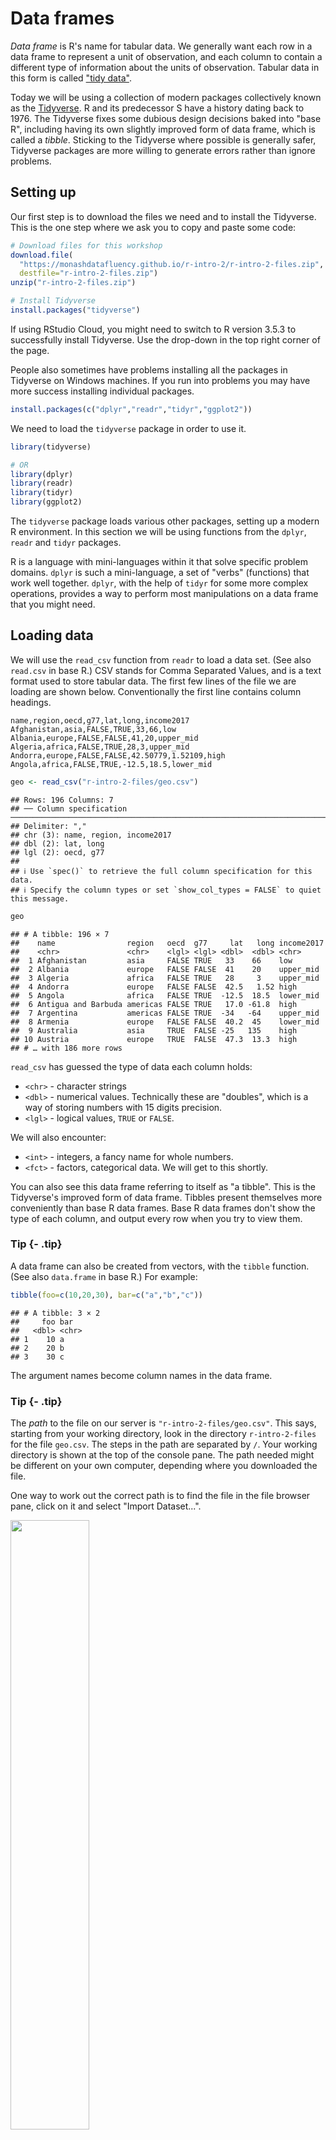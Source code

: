 # Data frames



*Data frame* is R's name for tabular data. We generally want each row in a data frame to represent a unit of observation, and each column to contain a different type of information about the units of observation. Tabular data in this form is called ["tidy data"](http://vita.had.co.nz/papers/tidy-data.html).

Today we will be using a collection of modern packages collectively known as the [Tidyverse](https://www.tidyverse.org/). R and its predecessor S have a history dating back to 1976. The Tidyverse fixes some dubious design decisions baked into "base R", including having its own slightly improved form of data frame, which is called a *tibble*. Sticking to the Tidyverse where possible is generally safer, Tidyverse packages are more willing to generate errors rather than ignore problems.


## Setting up

Our first step is to download the files we need and to install the Tidyverse. This is the one step where we ask you to copy and paste some code:


```r
# Download files for this workshop
download.file(
  "https://monashdatafluency.github.io/r-intro-2/r-intro-2-files.zip",
  destfile="r-intro-2-files.zip")
unzip("r-intro-2-files.zip")

# Install Tidyverse
install.packages("tidyverse")
```

If using RStudio Cloud, you might need to switch to R version 3.5.3 to successfully install Tidyverse. Use the drop-down in the top right corner of the page.

People also sometimes have problems installing all the packages in Tidyverse on Windows machines. If you run into problems you may have more success installing individual packages.


```r
install.packages(c("dplyr","readr","tidyr","ggplot2"))
```

We need to load the `tidyverse` package in order to use it.


```r
library(tidyverse)

# OR
library(dplyr)
library(readr)
library(tidyr)
library(ggplot2)
```

The `tidyverse` package loads various other packages, setting up a modern R environment. In this section we will be using functions from the `dplyr`, `readr` and `tidyr` packages.

R is a language with mini-languages within it that solve specific problem domains. `dplyr` is such a mini-language, a set of "verbs" (functions) that work well together. `dplyr`, with the help of `tidyr` for some more complex operations, provides a way to perform most manipulations on a data frame that you might need.


## Loading data

We will use the `read_csv` function from `readr` to load a data set. (See also `read.csv` in base R.) CSV stands for Comma Separated Values, and is a text format used to store tabular data. The first few lines of the file we are loading are shown below. Conventionally the first line contains column headings.

```
name,region,oecd,g77,lat,long,income2017
Afghanistan,asia,FALSE,TRUE,33,66,low
Albania,europe,FALSE,FALSE,41,20,upper_mid
Algeria,africa,FALSE,TRUE,28,3,upper_mid
Andorra,europe,FALSE,FALSE,42.50779,1.52109,high
Angola,africa,FALSE,TRUE,-12.5,18.5,lower_mid
```


```r
geo <- read_csv("r-intro-2-files/geo.csv")
```

```
## Rows: 196 Columns: 7
## ── Column specification ────────────────────────────────────────────────────────────────────────────────────────────────────────────────────────
## Delimiter: ","
## chr (3): name, region, income2017
## dbl (2): lat, long
## lgl (2): oecd, g77
## 
## ℹ Use `spec()` to retrieve the full column specification for this data.
## ℹ Specify the column types or set `show_col_types = FALSE` to quiet this message.
```

```r
geo
```

```
## # A tibble: 196 × 7
##    name                region   oecd  g77     lat   long income2017
##    <chr>               <chr>    <lgl> <lgl> <dbl>  <dbl> <chr>     
##  1 Afghanistan         asia     FALSE TRUE   33    66    low       
##  2 Albania             europe   FALSE FALSE  41    20    upper_mid 
##  3 Algeria             africa   FALSE TRUE   28     3    upper_mid 
##  4 Andorra             europe   FALSE FALSE  42.5   1.52 high      
##  5 Angola              africa   FALSE TRUE  -12.5  18.5  lower_mid 
##  6 Antigua and Barbuda americas FALSE TRUE   17.0 -61.8  high      
##  7 Argentina           americas FALSE TRUE  -34   -64    upper_mid 
##  8 Armenia             europe   FALSE FALSE  40.2  45    lower_mid 
##  9 Australia           asia     TRUE  FALSE -25   135    high      
## 10 Austria             europe   TRUE  FALSE  47.3  13.3  high      
## # … with 186 more rows
```

`read_csv` has guessed the type of data each column holds:

* `<chr>` - character strings
* `<dbl>` - numerical values. Technically these are "doubles", which is a way of storing numbers with 15 digits precision.
* `<lgl>` - logical values, `TRUE` or `FALSE`.

We will also encounter:

* `<int>` - integers, a fancy name for whole numbers.
* `<fct>` - factors, categorical data. We will get to this shortly.


You can also see this data frame referring to itself as "a tibble". This is the Tidyverse's improved form of data frame. Tibbles present themselves more conveniently than base R data frames. Base R data frames don't show the type of each column, and output every row when you try to view them.


### Tip {- .tip}

A data frame can also be created from vectors, with the `tibble` function. (See also `data.frame` in base R.) For example:


```r
tibble(foo=c(10,20,30), bar=c("a","b","c"))
```

```
## # A tibble: 3 × 2
##     foo bar  
##   <dbl> <chr>
## 1    10 a    
## 2    20 b    
## 3    30 c
```

The argument names become column names in the data frame.

### Tip {- .tip}

The *path* to the file on our server is `"r-intro-2-files/geo.csv"`. This says, starting from your working directory, look in the directory `r-intro-2-files` for the file `geo.csv`. The steps in the path are separated by `/`. Your working directory is shown at the top of the console pane. The path needed might be different on your own computer, depending where you downloaded the file.

One way to work out the correct path is to find the file in the file browser pane, click on it and select "Import Dataset...".

<img src="figures/import.png" width="50%" style="display: block; margin: auto auto auto 0;" />


## Exploring

The `View` function gives us a spreadsheet-like view of the data frame.

```
View(geo)
```

`print` with the `n` argument can be used to show more than the first 10 rows on the console.


```r
print(geo, n=200)
```

We can extract details of the data frame with further functions:


```r
nrow(geo)
```

```
## [1] 196
```

```r
ncol(geo)
```

```
## [1] 7
```

```r
colnames(geo)
```

```
## [1] "name"       "region"     "oecd"       "g77"        "lat"       
## [6] "long"       "income2017"
```

```r
summary(geo)
```

```
##      name              region             oecd            g77         
##  Length:196         Length:196         Mode :logical   Mode :logical  
##  Class :character   Class :character   FALSE:165       FALSE:65       
##  Mode  :character   Mode  :character   TRUE :31        TRUE :131      
##                                                                       
##                                                                       
##                                                                       
##       lat              long           income2017       
##  Min.   :-42.00   Min.   :-175.000   Length:196        
##  1st Qu.:  4.00   1st Qu.:  -5.625   Class :character  
##  Median : 17.42   Median :  21.875   Mode  :character  
##  Mean   : 19.03   Mean   :  23.004                     
##  3rd Qu.: 39.82   3rd Qu.:  51.892                     
##  Max.   : 65.00   Max.   : 179.145
```


## Indexing data frames

Data frames can be subset using `[row,column]` syntax.


```r
geo[4,2]
```

```
## # A tibble: 1 × 1
##   region
##   <chr> 
## 1 europe
```

Note that while this is a single value, it is still wrapped in a data frame. (This is a behaviour specific to Tidyverse data frames.) More on this in a moment.

Columns can be given by name.


```r
geo[4,"region"]
```

```
## # A tibble: 1 × 1
##   region
##   <chr> 
## 1 europe
```

The column or row may be omitted, thereby retrieving the entire row or column.


```r
geo[4,]
```

```
## # A tibble: 1 × 7
##   name    region oecd  g77     lat  long income2017
##   <chr>   <chr>  <lgl> <lgl> <dbl> <dbl> <chr>     
## 1 Andorra europe FALSE FALSE  42.5  1.52 high
```

```r
geo[,"region"]
```

```
## # A tibble: 196 × 1
##    region  
##    <chr>   
##  1 asia    
##  2 europe  
##  3 africa  
##  4 europe  
##  5 africa  
##  6 americas
##  7 americas
##  8 europe  
##  9 asia    
## 10 europe  
## # … with 186 more rows
```

Multiple rows or columns may be retrieved using a vector.


```r
rows_wanted <- c(1,3,5)
geo[rows_wanted,]
```

```
## # A tibble: 3 × 7
##   name        region oecd  g77     lat  long income2017
##   <chr>       <chr>  <lgl> <lgl> <dbl> <dbl> <chr>     
## 1 Afghanistan asia   FALSE TRUE   33    66   low       
## 2 Algeria     africa FALSE TRUE   28     3   upper_mid 
## 3 Angola      africa FALSE TRUE  -12.5  18.5 lower_mid
```

Vector indexing can also be written on a single line.


```r
geo[c(1,3,5),]
```

```
## # A tibble: 3 × 7
##   name        region oecd  g77     lat  long income2017
##   <chr>       <chr>  <lgl> <lgl> <dbl> <dbl> <chr>     
## 1 Afghanistan asia   FALSE TRUE   33    66   low       
## 2 Algeria     africa FALSE TRUE   28     3   upper_mid 
## 3 Angola      africa FALSE TRUE  -12.5  18.5 lower_mid
```

```r
geo[1:7,]
```

```
## # A tibble: 7 × 7
##   name                region   oecd  g77     lat   long income2017
##   <chr>               <chr>    <lgl> <lgl> <dbl>  <dbl> <chr>     
## 1 Afghanistan         asia     FALSE TRUE   33    66    low       
## 2 Albania             europe   FALSE FALSE  41    20    upper_mid 
## 3 Algeria             africa   FALSE TRUE   28     3    upper_mid 
## 4 Andorra             europe   FALSE FALSE  42.5   1.52 high      
## 5 Angola              africa   FALSE TRUE  -12.5  18.5  lower_mid 
## 6 Antigua and Barbuda americas FALSE TRUE   17.0 -61.8  high      
## 7 Argentina           americas FALSE TRUE  -34   -64    upper_mid
```


## Columns are vectors

Ok, so how do we actually get data out of a data frame?

Under the hood, a data frame is a list of column vectors. We can use `$` to retrieve columns. Occasionally it is also useful to use `[[ ]]` to retrieve columns, for example if the column name we want is stored in a variable.


```r
head( geo$region )
```

```
## [1] "asia"     "europe"   "africa"   "europe"   "africa"   "americas"
```

```r
head( geo[["region"]] )
```

```
## [1] "asia"     "europe"   "africa"   "europe"   "africa"   "americas"
```

To get the "region" value of the 4th row as above, but unwrapped, we can use:


```r
geo$region[4]
```

```
## [1] "europe"
```

For example, to plot the longitudes and latitudes we could use:


```r
plot(geo$long, geo$lat)
```

<img src="data_frames_files/figure-html/unnamed-chunk-17-1.png" width="576" style="display: block; margin: auto;" />


## Logical indexing

A method of indexing that we haven't discussed yet is logical indexing. Instead of specifying the row number or numbers that we want, we can give a logical vector which is `TRUE` for the rows we want and `FALSE` otherwise. This can also be used with vectors.

We will first do this in a slightly verbose way in order to understand it, then learn a more concise way to do this using the `dplyr` package.

Southern countries have latitude less than zero.


```r
is_southern <- geo$lat < 0

head(is_southern)
```

```
## [1] FALSE FALSE FALSE FALSE  TRUE FALSE
```

```r
sum(is_southern)
```

```
## [1] 40
```

`sum` treats TRUE as 1 and FALSE as 0, so it tells us the number of TRUE elements in the vector.

We can use this logical vector to get the southern countries from `geo`:


```r
geo[is_southern,]
```

```
## # A tibble: 40 × 7
##    name             region   oecd  g77     lat  long income2017
##    <chr>            <chr>    <lgl> <lgl> <dbl> <dbl> <chr>     
##  1 Angola           africa   FALSE TRUE  -12.5  18.5 lower_mid 
##  2 Argentina        americas FALSE TRUE  -34   -64   upper_mid 
##  3 Australia        asia     TRUE  FALSE -25   135   high      
##  4 Bolivia          americas FALSE TRUE  -17   -65   lower_mid 
##  5 Botswana         africa   FALSE TRUE  -22    24   upper_mid 
##  6 Brazil           americas FALSE TRUE  -10   -55   upper_mid 
##  7 Burundi          africa   FALSE TRUE   -3.5  30   low       
##  8 Chile            americas TRUE  TRUE  -33.5 -70.6 high      
##  9 Comoros          africa   FALSE TRUE  -12.2  44.4 low       
## 10 Congo, Dem. Rep. africa   FALSE TRUE   -2.5  23.5 low       
## # … with 30 more rows
```

Comparison operators available are:

* `x == y ` -- "equal to"
* `x != y ` -- "not equal to"
* `x < y  ` -- "less than"
* `x > y  ` -- "greater than"
* `x <= y ` -- "less than or equal to"
* `x >= y ` -- "greater than or equal to"

More complicated conditions can be constructed using logical operators:

* `a & b ` -- "and", TRUE only if both `a` and `b` are TRUE.
* `a | b ` -- "or", TRUE if either `a` or `b` or both are TRUE.
* `! a   ` -- "not" , TRUE if `a` is FALSE, and FALSE if `a` is TRUE.

The `oecd` column of `geo` tells which countries are in the Organisation for Economic Co-operation and Development, and the `g77` column tells which countries are in the Group of 77 (an alliance of developing nations). We could see which OECD countries are in the southern hemisphere with:


```r
southern_oecd <- is_southern & geo$oecd

geo[southern_oecd,]
```

```
## # A tibble: 3 × 7
##   name        region   oecd  g77     lat  long income2017
##   <chr>       <chr>    <lgl> <lgl> <dbl> <dbl> <chr>     
## 1 Australia   asia     TRUE  FALSE -25   135   high      
## 2 Chile       americas TRUE  TRUE  -33.5 -70.6 high      
## 3 New Zealand asia     TRUE  FALSE -42   174   high
```

`is_southern` seems like it should be kept within our `geo` data frame for future use. We can add it as a new column of the data frame with:


```r
geo$southern <- is_southern

geo
```

```
## # A tibble: 196 × 8
##    name                region   oecd  g77     lat   long income2017 southern
##    <chr>               <chr>    <lgl> <lgl> <dbl>  <dbl> <chr>      <lgl>   
##  1 Afghanistan         asia     FALSE TRUE   33    66    low        FALSE   
##  2 Albania             europe   FALSE FALSE  41    20    upper_mid  FALSE   
##  3 Algeria             africa   FALSE TRUE   28     3    upper_mid  FALSE   
##  4 Andorra             europe   FALSE FALSE  42.5   1.52 high       FALSE   
##  5 Angola              africa   FALSE TRUE  -12.5  18.5  lower_mid  TRUE    
##  6 Antigua and Barbuda americas FALSE TRUE   17.0 -61.8  high       FALSE   
##  7 Argentina           americas FALSE TRUE  -34   -64    upper_mid  TRUE    
##  8 Armenia             europe   FALSE FALSE  40.2  45    lower_mid  FALSE   
##  9 Australia           asia     TRUE  FALSE -25   135    high       TRUE    
## 10 Austria             europe   TRUE  FALSE  47.3  13.3  high       FALSE   
## # … with 186 more rows
```


### Challenge: logical indexing {- .challenge}


1. Which country is in both the OECD and the G77?

2. Which countries are in neither the OECD nor the G77?

2. Which countries are in the Americas? These have longitudes between -150 and -40. 


### A `dplyr` shorthand

The above method is a little laborious. We have to keep mentioning the name of the data frame, and there is a lot of punctuation to keep track of. `dplyr` provides a slightly magical function called `filter` which lets us write more concisely. For example:


```r
filter(geo, lat < 0 & oecd)
```

```
## # A tibble: 3 × 8
##   name        region   oecd  g77     lat  long income2017 southern
##   <chr>       <chr>    <lgl> <lgl> <dbl> <dbl> <chr>      <lgl>   
## 1 Australia   asia     TRUE  FALSE -25   135   high       TRUE    
## 2 Chile       americas TRUE  TRUE  -33.5 -70.6 high       TRUE    
## 3 New Zealand asia     TRUE  FALSE -42   174   high       TRUE
```

In the second argument, we are able to refer to columns of the data frame as though they were variables. The code is beautiful, but also opaque. It's important to understand that under the hood we are creating and combining logical vectors.



## Factors

The `count` function from `dplyr` can help us understand the contents of some of the columns in `geo`. `count` is also *magical*, we can refer to columns of the data frame directly in the arguments to `count`.


```r
count(geo, region)
```

```
## # A tibble: 4 × 2
##   region       n
##   <chr>    <int>
## 1 africa      54
## 2 americas    35
## 3 asia        59
## 4 europe      48
```

```r
count(geo, income2017)
```

```
## # A tibble: 4 × 2
##   income2017     n
##   <chr>      <int>
## 1 high          58
## 2 low           31
## 3 lower_mid     52
## 4 upper_mid     55
```

One annoyance here is that the different categories in `income2017` aren't in a sensible order. This comes up quite often, for example when sorting or plotting categorical data. R's solution is a further type of vector called a *factor* (think a factor of an experimental design). A factor holds categorical data, and has an associated ordered set of *levels*. It is otherwise quite similar to a character vector.

Any sort of vector can be converted to a factor using the `factor` function. This function defaults to placing the levels in alphabetical order, but takes a `levels` argument that can override this.


```r
head( factor(geo$income2017, levels=c("low","lower_mid","upper_mid","high")) )
```

```
## [1] low       upper_mid upper_mid high      lower_mid high     
## Levels: low lower_mid upper_mid high
```

We should modify the `income2017` column of the `geo` table in order to use this:


```r
geo$income2017 <- factor(geo$income2017, levels=c("low","lower_mid","upper_mid","high"))
```

`count` now produces the desired order of output:


```r
count(geo, income2017)
```

```
## # A tibble: 4 × 2
##   income2017     n
##   <fct>      <int>
## 1 low           31
## 2 lower_mid     52
## 3 upper_mid     55
## 4 high          58
```

When `plot` is given a factor, it shows a bar plot:


```r
plot(geo$income2017)
```

<img src="data_frames_files/figure-html/unnamed-chunk-27-1.png" width="576" style="display: block; margin: auto;" />

When given two factors, it shows a mosaic plot:


```r
plot(geo$income2017, factor(geo$oecd))
```

<img src="data_frames_files/figure-html/unnamed-chunk-28-1.png" width="576" style="display: block; margin: auto;" />

Similarly we can count two categorical columns at once.


```r
count(geo, income2017, oecd)
```

```
## # A tibble: 6 × 3
##   income2017 oecd      n
##   <fct>      <lgl> <int>
## 1 low        FALSE    31
## 2 lower_mid  FALSE    52
## 3 upper_mid  FALSE    53
## 4 upper_mid  TRUE      2
## 5 high       FALSE    29
## 6 high       TRUE     29
```

## Readability vs tidyness

The counts we obtained counting `income2017` vs `oecd` were properly tidy in the sense of containing a single unit of observation per row. However to view the data, it would be more convenient to have income as columns and OECD membership as rows. We can use the `pivot_wider` function from `tidyr` to achieve this. (This is also sometimes also called a "cast" or a "spread".)


```r
counts <- count(geo, income2017, oecd)
pivot_wider(counts, names_from=income2017, values_from=n)
```

```
## # A tibble: 2 × 5
##   oecd    low lower_mid upper_mid  high
##   <lgl> <int>     <int>     <int> <int>
## 1 FALSE    31        52        53    29
## 2 TRUE     NA        NA         2    29
```

We could further specify `values_fill=list(n=0)` to fill in the `NA` values with 0.

### Tip {- .tip}

Tidying is often the first step when exploring a data-set. The [tidyr](http://tidyr.tidyverse.org/) package contains a number of useful functions that help tidy (or un-tidy!) data. We've just seen `pivot_wider` which spreads two columns into multiple columns. The inverse of `pivot_wider` is `pivot_longer`, which gathers multiple columns into two columns: a column of column names, and a column of values. `pivot_longer` is often the first step when tidying a dataset you have received from the wild. (This is sometimes also called a "melt" or a "gather".) 


### Challenge: counting {- .challenge}

Investigate how many OECD and non-OECD nations come from the northern and southern hemispheres.

1. Using `count`.
2. By making a mosaic plot.

Remember you may need to convert columns to factors for `plot` to work, and that a `southern` column could be added to `geo` with:


```r
geo$southern <- geo$lat < 0
```


## Sorting

Data frames can be sorted using the `arrange` function in `dplyr`.


```r
arrange(geo, lat)
```

```
## # A tibble: 196 × 8
##    name         region   oecd  g77     lat  long income2017 southern
##    <chr>        <chr>    <lgl> <lgl> <dbl> <dbl> <fct>      <lgl>   
##  1 New Zealand  asia     TRUE  FALSE -42   174   high       TRUE    
##  2 Argentina    americas FALSE TRUE  -34   -64   upper_mid  TRUE    
##  3 Chile        americas TRUE  TRUE  -33.5 -70.6 high       TRUE    
##  4 Uruguay      americas FALSE TRUE  -33   -56   high       TRUE    
##  5 Lesotho      africa   FALSE TRUE  -29.5  28.2 lower_mid  TRUE    
##  6 South Africa africa   FALSE TRUE  -29    24   upper_mid  TRUE    
##  7 Swaziland    africa   FALSE TRUE  -26.5  31.5 lower_mid  TRUE    
##  8 Australia    asia     TRUE  FALSE -25   135   high       TRUE    
##  9 Paraguay     americas FALSE TRUE  -23.3 -58   upper_mid  TRUE    
## 10 Botswana     africa   FALSE TRUE  -22    24   upper_mid  TRUE    
## # … with 186 more rows
```

Numeric columns are sorted in numeric order. Character columns will be sorted in alphabetical order. Factor columns are sorted in order of their levels. The `desc` helper function can be used to sort in descending order.


```r
arrange(geo, desc(name))
```

```
## # A tibble: 196 × 8
##    name           region   oecd  g77     lat   long income2017 southern
##    <chr>          <chr>    <lgl> <lgl> <dbl>  <dbl> <fct>      <lgl>   
##  1 Zimbabwe       africa   FALSE TRUE  -19    29.8  low        TRUE    
##  2 Zambia         africa   FALSE TRUE  -14.3  28.5  lower_mid  TRUE    
##  3 Yemen          asia     FALSE TRUE   15.5  47.5  lower_mid  FALSE   
##  4 Vietnam        asia     FALSE TRUE   16.2 108.   lower_mid  FALSE   
##  5 Venezuela      americas FALSE TRUE    8   -66    upper_mid  FALSE   
##  6 Vanuatu        asia     FALSE TRUE  -16   167    lower_mid  TRUE    
##  7 Uzbekistan     asia     FALSE FALSE  41.7  63.8  lower_mid  FALSE   
##  8 Uruguay        americas FALSE TRUE  -33   -56    high       TRUE    
##  9 United States  americas TRUE  FALSE  39.8 -98.5  high       FALSE   
## 10 United Kingdom europe   TRUE  FALSE  54.8  -2.70 high       FALSE   
## # … with 186 more rows
```


## Joining data frames

Let's move on to a larger data set. This is from the [Gapminder](https://www.gapminder.org) project and contains information about countries over time.


```r
gap <- read_csv("r-intro-2-files/gap-minder.csv")
gap
```

```
## # A tibble: 4,312 × 5
##    name                 year population gdp_percap life_exp
##    <chr>               <dbl>      <dbl>      <dbl>    <dbl>
##  1 Afghanistan          1800    3280000        603     28.2
##  2 Albania              1800     410445        667     35.4
##  3 Algeria              1800    2503218        715     28.8
##  4 Andorra              1800       2654       1197     NA  
##  5 Angola               1800    1567028        618     27.0
##  6 Antigua and Barbuda  1800      37000        757     33.5
##  7 Argentina            1800     534000       1507     33.2
##  8 Armenia              1800     413326        514     34  
##  9 Australia            1800     351014        814     34.0
## 10 Austria              1800    3205587       1847     34.4
## # … with 4,302 more rows
```

### Quiz {.challenge -}

What is the unit of observation in this new data frame?

### {-}

It would be useful to have general information about countries from `geo` available as columns when we use this data frame. `gap` and `geo` share a column called `name` which can be used to match rows from one to the other. 


```r
gap_geo <- left_join(gap, geo, by="name")
gap_geo
```

```
## # A tibble: 4,312 × 12
##    name      year population gdp_percap life_exp region oecd  g77     lat   long
##    <chr>    <dbl>      <dbl>      <dbl>    <dbl> <chr>  <lgl> <lgl> <dbl>  <dbl>
##  1 Afghani…  1800    3280000        603     28.2 asia   FALSE TRUE   33    66   
##  2 Albania   1800     410445        667     35.4 europe FALSE FALSE  41    20   
##  3 Algeria   1800    2503218        715     28.8 africa FALSE TRUE   28     3   
##  4 Andorra   1800       2654       1197     NA   europe FALSE FALSE  42.5   1.52
##  5 Angola    1800    1567028        618     27.0 africa FALSE TRUE  -12.5  18.5 
##  6 Antigua…  1800      37000        757     33.5 ameri… FALSE TRUE   17.0 -61.8 
##  7 Argenti…  1800     534000       1507     33.2 ameri… FALSE TRUE  -34   -64   
##  8 Armenia   1800     413326        514     34   europe FALSE FALSE  40.2  45   
##  9 Austral…  1800     351014        814     34.0 asia   TRUE  FALSE -25   135   
## 10 Austria   1800    3205587       1847     34.4 europe TRUE  FALSE  47.3  13.3 
## # … with 4,302 more rows, and 2 more variables: income2017 <fct>,
## #   southern <lgl>
```

The output contains all ways of pairing up rows by `name`. In this case each row of `geo` pairs up with multiple rows of `gap`.

The "left" in "left join" refers to how rows that can't be paired up are handled. `left_join` keeps all rows from the first data frame but not the second. This is a good default when the intent is to attaching some extra information to a data frame. `inner_join` discard all rows that can't be paired up. `full_join` keeps all rows from both data frames. 


## Further reading

We've covered the fundamentals of dplyr and data frames, but there is much more to learn. Notably, we haven't covered the use of the pipe `%>%` to chain `dplyr` verbs together. The ["R for Data Science" book](http://r4ds.had.co.nz/) is an excellent source to learn more. The Monash Data Fluency ["Programming and Tidy data analysis in R" course](https://monashdatafluency.github.io/r-progtidy/) also covers this. 











